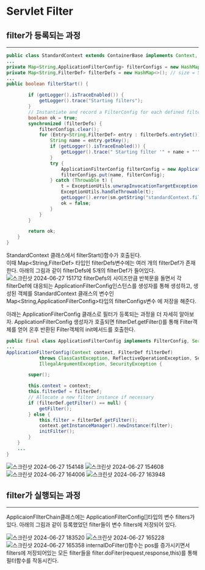#  Servlet Filter

## filter가 등록되는 과정
---
```java
public class StandardContext extends ContainerBase implements Context, NotificationEmitter {
...
private Map<String,ApplicationFilterConfig> filterConfigs = new HashMap<>(); // Guarded by filterDefs //size=0
private Map<String,FilterDef> filterDefs = new HashMap<>(); // size = 5
...
public boolean filterStart() {

        if (getLogger().isTraceEnabled()) {
            getLogger().trace("Starting filters");
        }
        // Instantiate and record a FilterConfig for each defined filter
        boolean ok = true;
        synchronized (filterDefs) {
            filterConfigs.clear();
            for (Entry<String,FilterDef> entry : filterDefs.entrySet()) {
                String name = entry.getKey();
                if (getLogger().isTraceEnabled()) {
                    getLogger().trace(" Starting filter '" + name + "'");
                }
                try {
                    ApplicationFilterConfig filterConfig = new ApplicationFilterConfig(this, entry.getValue());
                    filterConfigs.put(name, filterConfig);
                } catch (Throwable t) {
                    t = ExceptionUtils.unwrapInvocationTargetException(t);
                    ExceptionUtils.handleThrowable(t);
                    getLogger().error(sm.getString("standardContext.filterStart", name), t);
                    ok = false;
                }
            }
        }

        return ok;
    }
}
```
StandardContext 클래스에서 filterStart()함수가 호출된다.  
이때 Map<String,FilterDef> 타입인 filterDefs변수에는 여러 개의 filterDef가 존재한다.
아래의 그림과 같이 filterDefs에 5개의 filterDef가 들어있다.
![스크린샷 2024-06-27 151712](https://github.com/beginerer/spring-security/assets/96945728/afddd8da-80f6-424f-9c39-38b6c18f283b)
filterDefs의 사이즈만큼 반복문을 돌면서 각 filterDef에 대응되는 ApplicationFilterConfig인스턴스를 생성자를 통해 생성하고, 생성된 객체를 StandardContext 클래스의 변수인  Map<String,ApplicationFilterConfig>타입의 filterConfigs변수 에 저장을 해준다.

아래는 ApplicationFilterConfig 클래스로 필터가 등록되는 과정을 더 자세히 알아보자. ApplicationFilterConfig 생성자가 호출되면 filterDef.getFilter()를 통해 Filter객체를 얻어 온후 반환된 Filter객체의 init메서드를 호출한다.
```java
public final class ApplicationFilterConfig implements FilterConfig, Serializable {
...
ApplicationFilterConfig(Context context, FilterDef filterDef)
            throws ClassCastException, ReflectiveOperationException, ServletException, NamingException,
            IllegalArgumentException, SecurityException {

        super();

        this.context = context;
        this.filterDef = filterDef;
        // Allocate a new filter instance if necessary
        if (filterDef.getFilter() == null) {
            getFilter();
        } else {
            this.filter = filterDef.getFilter();
            context.getInstanceManager().newInstance(filter);
            initFilter();
        }
    }
    ...
}
```
![스크린샷 2024-06-27 154148](https://github.com/beginerer/spring-security/assets/96945728/ba16e3ba-fc73-44f6-a8b6-d66c0854eb24)
![스크린샷 2024-06-27 154608](https://github.com/beginerer/spring-security/assets/96945728/f7798136-7d48-4451-a365-99e961c834ea)
![스크린샷 2024-06-27 164006](https://github.com/beginerer/spring-security/assets/96945728/ac0f5783-6721-49f7-98bf-bca4340577a3)
![스크린샷 2024-06-27 163948](https://github.com/beginerer/spring-security/assets/96945728/8bcd4f4a-a336-4015-b4c0-0f48061d92a1)


## filter가 실행되는 과정
---

ApplicaionFIlterChain클래스에는 ApplicationFilterConfig[]타입의 변수 filters가 있다. 아래의 그림과 같이 등록했었던 filter들이 변수 filters에 저장되어 있다.

![스크린샷 2024-06-27 183520](https://github.com/beginerer/spring-security/assets/96945728/57b7bc80-b3d0-4451-9546-9f6a5ccb4cef)
![스크린샷 2024-06-27 165228](https://github.com/beginerer/spring-security/assets/96945728/57779808-2736-4076-aabf-6fcfe5e54e7e)
![스크린샷 2024-06-27 165358](https://github.com/beginerer/spring-security/assets/96945728/2d10934e-bd87-49c5-bd29-28a31e2a0b85)
internalDoFilter()함수는 pos를 증가시키면서 filters에 저장되어있는 모든 filter들을 filter.doFiter(request,response,this)를 통해 필터함수를 작동시킨다.
